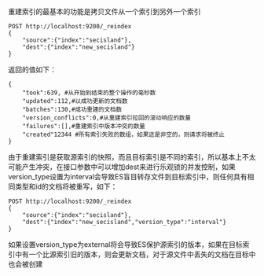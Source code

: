 重建索引的最基本的功能是拷贝文件从一个索引到另外一个索引
```
POST http://localhost:9200/_reindex
{
	"source":{"index":"secisland"},
	"dest":{"index":"new_secisland"}
}
```

返回的值如下：
```
{
	"took":639,	#从开始到结束的整个操作的毫秒数
	"updated":112,#以成功更新的文档数
	"batches":130,#成功重建的文档数
	"version_conflicts":0,#从重建索引拉回的滚动响应的数量
	"failures":[],#重建索引中版本冲突的数量
	"created"12344 #所有索引失败的数组，如果这是非空的，则请求将被终止
}
```

由于重建索引是获取源索引的快照，而且目标索引是不同的索引，所以基本上不太可能产生冲突，在接口参数中可以增加dest来进行乐观锁的并发控制，如果version_type设置为interval会导致ES盲目转存文件到目标索引中，则任何具有相同类型和id的文档将被重写，如下：
```
POST http://localhost:9200/_reindex
{
	"source":{"index":"secisland"},
	"dest":{"index":"new_secisland","version_type":"interval"}
}
```

如果设置version_type为external将会导致ES保护源索引的版本，如果在目标索引中有一个比源索引旧的版本，则会更新文档，对于源文件中丢失的文档在目标中也会被创建

